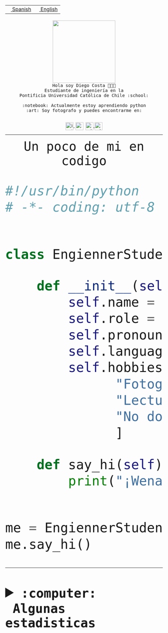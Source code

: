 <table border="0"  align="right">
 <tr><td><a href="README.md"><img src="https://upload.wikimedia.org/wikipedia/commons/thumb/8/89/Bandera_de_Espa%C3%B1a.svg/1200px-Bandera_de_Espa%C3%B1a.svg.png" height="10"> Spanish</a></td>
 <td><a href="README.en.md"><img src="https://upload.wikimedia.org/wikipedia/commons/a/a4/Flag_of_the_United_States.svg" height="10"> English</a></td></tr>
</table><br><br><br>


<p align="center">
  <img src="https://github.com/diegocostares/diegocostares/blob/main/Images/aaa2.gif?raw=true" height="200px" weight="200px">
  <br><samp>
    Hola soy Diego Costa 👨🏻‍💻<br>
    Estudiante de ingeniería en la <br>
    Pontificia Universidad Católica de Chile :school:<br>
  <br>
    :notebook: Actualmente estoy aprendiendo python <br>
    :art: Soy fotografo y puedes encontrarme en: <br>
  <br></samp>
  
</p>

<p align="center">
   <a href="https://instagram.com/diegocosta_no" target="blank">
    <img 
    align="center" src="https://cdn.jsdelivr.net/npm/simple-icons@3.0.1/icons/instagram.svg" alt="instagram" height="25px" width="25px" />
  </a>
  <a style="border: 3px solid; color: white;"href="https://t.me/diegocosta_no" target="blank">
  <img
  align="center" alt="Telegram" width="25px" src="https://icons-for-free.com/iconfiles/png/512/Telegram-1324888767380505522.png" />
</a>
<a href="https://api.whatsapp.com/send?phone=56971897835&text=Hola!" target="blank">
  <img
  align="center" alt="wtsp" width="25px" src="https://img.icons8.com/pastel-glyph/2x/whatsapp--v2.png" />
</a>
<a href="https://www.linkedin.com/in/diego-costa-786249213/" target="blank">
  <img
  align="center" alt="wtsp" width="25px" src="https://img.icons8.com/metro/452/linkedin.png" />
</a>

  </a>
</p>

---


<p align="center"><font size="25"><samp>Un poco de mi en codigo</samp></front></p>


```python
#!/usr/bin/python
# -*- coding: utf-8 -*-


class EngiennerStudent:

    def __init__(self):
        self.name = "Diego Costa"
        self.role = "Estudiante"
        self.pronouns = "he/him"
        self.language_spoken = ["es_CL", "en_US"]
        self.hobbies = [
              "Fotografia",
              "Lectura",
              "No dormir",
              ]

    def say_hi(self):
        print("¡Wena mundo!")


me = EngiennerStudent()
me.say_hi()
```
---
<details>
  <summary><b><samp>:computer: &nbsp;Algunas estadisticas</samp></b></summary>
  <br/></p>

<!--START_SECTION:waka-->
![Code Time](http://img.shields.io/badge/Code%20Time-800%20hrs%2056%20mins-blue)

**Soy nocturno 🦉** 

```text
🌞 Mañana                 9 commits           ░░░░░░░░░░░░░░░░░░░░░░░░░   00.40 % 
🌆 Día                    690 commits         ████████░░░░░░░░░░░░░░░░░   30.89 % 
🌃 Tarde                  962 commits         ███████████░░░░░░░░░░░░░░   43.06 % 
🌙 Noche                  573 commits         ██████░░░░░░░░░░░░░░░░░░░   25.65 % 
```
📅 **Soy más productivo los Martes** 

```text
Lunes                    348 commits         ████░░░░░░░░░░░░░░░░░░░░░   15.58 % 
Martes                   450 commits         █████░░░░░░░░░░░░░░░░░░░░   20.14 % 
Miércoles                301 commits         ███░░░░░░░░░░░░░░░░░░░░░░   13.47 % 
Jueves                   278 commits         ███░░░░░░░░░░░░░░░░░░░░░░   12.44 % 
Viernes                  366 commits         ████░░░░░░░░░░░░░░░░░░░░░   16.38 % 
Sábado                   204 commits         ██░░░░░░░░░░░░░░░░░░░░░░░   09.13 % 
Domingo                  287 commits         ███░░░░░░░░░░░░░░░░░░░░░░   12.85 % 
```


📊 **Esta semana me dediqué a** 

```text
🐱‍💻 Proyectos: 
2023-1-S4-Grupo2-Backend 4 hrs 53 mins       ████████████░░░░░░░░░░░░░   49.60 % 
Arqui-31                 3 hrs 29 mins       █████████░░░░░░░░░░░░░░░░   35.38 % 
gpti-scrapper-main       28 mins             █░░░░░░░░░░░░░░░░░░░░░░░░   04.84 % 
proyecto-grupo-31        23 mins             █░░░░░░░░░░░░░░░░░░░░░░░░   04.04 % 
latex-templates          22 mins             █░░░░░░░░░░░░░░░░░░░░░░░░   03.86 % 
```


 Last Updated on 18/04/2023 14:22:45 UTC
<!--END_SECTION:waka-->
  
  

<p align="center"> <img src="https://github-readme-stats.vercel.app/api?username=diegocostares&show_icons=true&theme=ayu-mirage" alt="abhisheknaiidu" /></p>
 
</details>
